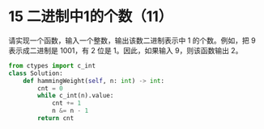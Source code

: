 # 15 二进制中1的个数（11）
请实现一个函数，输入一个整数，输出该数二进制表示中 1 的个数。例如，把 9 表示成二进制是 1001，有 2 位是 1。因此，如果输入 9，则该函数输出 2。
```python
from ctypes import c_int
class Solution:
    def hammingWeight(self, n: int) -> int:
        cnt = 0
        while c_int(n).value:
            cnt += 1
            n &= n - 1
        return cnt
```
```python

```
```python

```
```python

```